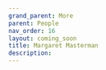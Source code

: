 ```yaml
---
grand_parent: More
parent: People
nav_order: 16
layout: coming_soon
title: Margaret Masterman
description:
---
```

